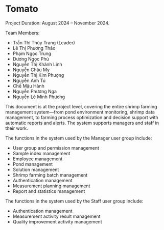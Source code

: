 # Tomato
Project Duration: August 2024 – November 2024.

Team Members:
- Trần Thị Thùy Trang (Leader)
- Lê Thị Phương Thảo
- Phạm Ngọc Trung
- Dương Ngọc Phú
- Nguyễn Thị Khánh Linh
- Nguyễn Châu My
- Nguyễn Thị Kim Phượng
- Nguyễn Anh Tú
- Chế Mậu Hành
- Nguyễn Phương Nga
- Nguyễn Lê Minh Phương

This document is at the project level, covering the entire shrimp farming management system—from pond environment monitoring, shrimp data management, to farming process optimization and decision support with automatic reports and alerts. The system supports managers and staff in their work.

The functions in the system used by the Manager user group include:
- User group and permission management
- Sample index management
- Employee management
- Pond management
- Solution management
- Shrimp farming batch management
- Authentication management
- Measurement planning management
- Report and statistics management
  
The functions in the system used by the Staff user group include:
- Authentication management
- Measurement activity result management
- Quality improvement activity management

